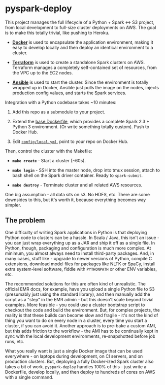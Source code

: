 
# pyspark-deploy

This project manages the full lifecycle of a Python + Spark <-> S3 project, from local development to full-size cluster deployments on AWS. The goal is to make this totally trivial, like pushing to Heroku.

- [**Docker**](https://www.docker.com/) is used to encapsulate the application environment, making it easy to develop locally and then deploy an identical environment to a cluster.

- [**Terraform**](https://www.terraform.io/) is used to create a standalone Spark clusters on AWS. Terraform manages a completely self-contained set of resources, from the VPC up to the EC2 nodes.

- [**Ansible**](https://www.ansible.com/) is used to start the cluster. Since the environment is totally wrapped up in Docker, Ansible just pulls the image on the nodes, injects production config values, and starts the Spark services.

Integration with a Python codebase takes ~10 minutes:

1. Add this repo as a submodule to your project.

1. Extend the [base Dockerfile](docker/Dockerfile), which provides a complete Spark 2.3 + Python 3 environment. (Or write something totally custom). Push to Docker Hub.

1. Edit [`config/local.yml`](config/local.yml.changeme#L5), point to your repo on Docker Hub.

Then, control the cluster with the Makefile:

- **`make create`** - Start a cluster (~60s).

- **`make login`** - SSH into the master node, drop into tmux session, attach to bash shell on the Spark driver container. Ready to `spark-submit`.

- **`make destroy`** - Terminate cluster and all related AWS resources.

One big assumption - all data sits on s3. No HDFS, etc. There are some downsides to this, but it's worth it, because everything becomes way simpler.

## The problem

One difficulty of writing Spark applications in Python is that deploying Python code to clusters can be a hassle. In Scala / Java, this isn't an issue - you can just wrap everything up as a JAR and ship it off as a single file. In Python, though, packaging and configuration is much more complex. At minimum, you almost always need to install third-party packages. And, in many cases, stuff like - upgrade to newer versions of Python, compile C extensions, download model files for packages like NLTK or SpaCy, install extra system-level software, fiddle with `PYTHONPATH` or other ENV variables, etc.

The recommended solutions for this are often kind of unrealistic. The official EMR docs, for example, have you upload a single Python file to S3 (presumably just using the standard library), and then manually add the script as a "step" in the EMR admin - but this doesn't scale beyond trivial examples. More feasible - you could use a cluster bootstrap script to checkout the code and build the environment. But, for complex projects, the reality is that these builds can become slow and fragile - it's not the kind of thing you want to do on every node in a cluster, every time you start a cluster, if you can avoid it. Another approach is to pre-bake a custom AMI, but this adds friction to the workflow - the AMI has to be continually kept in sync with the local development environments, re-snapshotted before job runs, etc.

What you really want is just a single Docker image that can be used everywhere - on laptops during development, on CI servers, and on production clusters. But, deploying a fully Docker-ized Spark cluster also takes a bit of work. `pyspark-deploy` handles 100% of this - just write a Dockerfile, develop locally, and then deploy to hundreds of cores on AWS with a single command.
